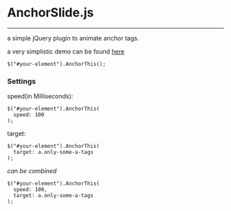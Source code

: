 # AnchorSlide.js
---
a simple jQuery plugin to animate anchor tags.

a very simplistic demo can be found [here](http://danieltamkin.github.io/AnchorSlide.js/)

`$("#your-element").AnchorThis();`
### Settings
speed(in Milliseconds):

```
$("#your-element").AnchorThis(
  speed: 100
);
```
target:

```
$("#your-element").AnchorThis(
  target: a.only-some-a-tags
);
```

_can be combined_
```
$("#your-element").AnchorThis(
  speed: 100,
  target: a.only-some-a-tags
);
```

